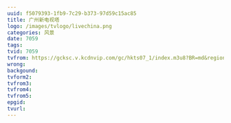 ```yaml
---
uuid: f5079393-1fb9-7c29-b373-97d59c15ac85
title: 广州新电视塔
logo: /images/tvlogo/livechina.png
categories: 风景
date: 7059
tags:
tvid: 7059
tvfrom: https://gcksc.v.kcdnvip.com/gc/hkts07_1/index.m3u8?BR=md&region=shanghai
wrong:
backgound:
tvform2:
tvfrom3:
tvfrom4:
tvfrom5:
epgid:
tvurl:
---
```

